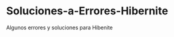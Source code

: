 Soluciones-a-Errores-Hibernite
==============================

Algunos errores y soluciones para Hibenite
